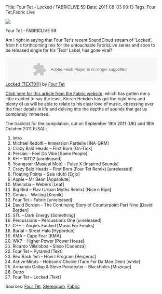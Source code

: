 Title: Four Tet - Locked / FABRICLIVE 59
Date: 2011-08-03 00:13
Tags: Four Tet,Fabric Live


 
![](/images/FourTetFabricLive.jpg)

 
Four Tet - FABRICLIVE 59

  
Am I right in saying that Four Tet's recent SoundCloud stream of 'Locked', from his forthcoming mix for the untouchable FabricLive series and soon to be released single for his 'Text' Label, has gone viral? 
 
 
 
 
<object height="81" width="100%"><param name="movie" value="http://player.soundcloud.com/player.swf?url=http%3A%2F%2Fapi.soundcloud.com%2Ftracks%2F20270103&"></param><param name="allowscriptaccess" value="always"></param><embed allowscriptaccess="always" height="81" src="http://player.soundcloud.com/player.swf?url=http%3A%2F%2Fapi.soundcloud.com%2Ftracks%2F20270103&" type="application/x-shockwave-flash" width="100%"></embed></object>[Locked (TEXT011)](http://soundcloud.com/four-tet/locked-text011) by [Four Tet](http://soundcloud.com/four-tet) 
 
 
 
[Click here for this article from the Fabric website](http://www.fabriclondon.com/store/catalog/product/view/id/340/s/fabriclive-59/category/8/), which has gotten me a little excited to say the least. Kieran Hebden has got the right idea and plenty of us will be able to relate to his clear love of music, obsessing over the finer details in life and delving into the depths of sounds that get us completely immersed.
 

The tracklist for the compilation, out on September 19th 2011 (UK) and 18th October 2011 (USA) :
 
 
1. Intro 
2. Michael Redolfi – Immersion Partielle [INA-GRM] 
3. Crazy Bald Heads – First Born [On-Tick] 
4. Persian – Feel Da Vibe [Same People] 
5. KH – 101112 [unreleased] 
6. Youngstar (Musical Mob) – Pulse X [Inspired Sounds] 
7. Crazy Bald Heads – First Born (Four Tet Remix) [unreleased] 
8. Floating Points – Sais (dub) [Eglo] 
9. Apple – Mr Bean [Appsolute] 
10. Manitoba – Webers [Leaf] 
11. Big Bird – Flav (Urban Myths Remix) [Nice n Ripe] 
12. Genius – Waiting [Kronik] 
13. Four Tet – Fabric [unreleased] 
14. David Borden – The Continuing Story of Counterpoint Part Nine [David Borden] 
15. STL – Dark Energy [Something] 
16. Percussions – Percussions One [unreleased] 
17. C++ – Angie’s Fucked [Music For Freaks] 
18. Burial – Street Halo [Hyperdub] 
19. KMA – Cape Fear [KMA] 
20. WK7 – Higher Power [Power House] 
21. Ricardo Villalobos – Sieso [Cadenza] 
22. Four Tet – Pyramid [Text] 
23. Red Rack ‘em – How I Program [Bergerac] 
24. Active Minds – Hobson’s Choice (Tune For Da Man Dem) [white] 
25. Armando Gallop & Steve Poindexter – Blackholes [Muzique] 
26. Outro 
27. Four Tet – Locked [Text]
 

Sources: [Four Tet](http://www.fourtet.net/), [Stereogum](http://stereogum.com/775321/four-tet-locked/mp3s/), [Fabric](http://www.fabriclondon.com/store/catalog/product/view/id/340/s/fabriclive-59/category/8/) 

